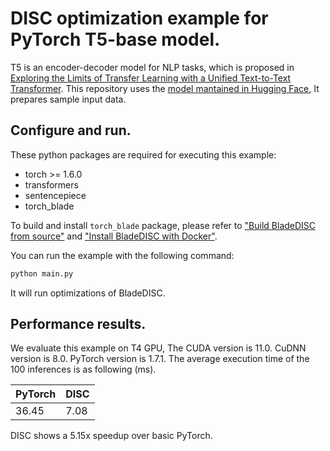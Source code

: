 # DISC optimization example for PyTorch T5-base model.

T5 is an encoder-decoder model for NLP tasks, which is proposed in
[Exploring the Limits of Transfer Learning with a Unified Text-to-Text Transformer](https://arxiv.org/pdf/1910.10683.pdf).
This repository uses the
[model mantained in Hugging Face](https://huggingface.co/docs/transformers/model_doc/t5),
It prepares sample input data.


## Configure and run.

These python packages are required for executing this example:

- torch >= 1.6.0
- transformers
- sentencepiece
- torch_blade

To build and install `torch_blade` package, please refer to
["Build BladeDISC from source"](../../../../docs/build_from_source.md) and
["Install BladeDISC with Docker"](../../../../docs/install_with_docker.md).

You can run the example with the following command:

```bash
python main.py
```

It will run optimizations of BladeDISC.

## Performance results.

We evaluate this example on T4 GPU, The CUDA version is 11.0. CuDNN version is
8.0. PyTorch version is 1.7.1. The average execution time of the 100 inferences
is as following (ms).

| PyTorch | DISC |
|---------|------|
|  36.45  | 7.08 |

DISC shows a 5.15x speedup over basic PyTorch.

